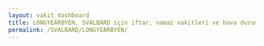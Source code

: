 ```yaml
---
layout: vakit_dashboard
title: LONGYEARBYEN, SVALBARD için iftar, namaz vakitleri ve hava durumu - ilçe/eyalet seç
permalink: /SVALBARD/LONGYEARBYEN/
---
```


<script type="text/javascript">
  var GLOBAL_COUNTRY = 'SVALBARD';
  var GLOBAL_CITY = 'LONGYEARBYEN';
  var GLOBAL_STATE = '';
  var lat = 72;
  var lon = 21;
</script>
